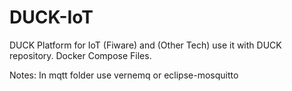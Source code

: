 # DUCK-IoT
DUCK Platform for IoT (Fiware) and (Other Tech) use it with DUCK repository. Docker Compose Files.

Notes:
In mqtt folder use vernemq or eclipse-mosquitto
